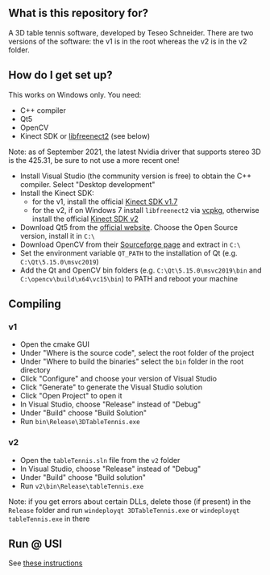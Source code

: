 ## What is this repository for?
A 3D table tennis software, developed by Teseo Schneider. There are two versions of the software:
the v1 is in the root whereas the v2 is in the v2 folder.


## How do I get set up?
This works on Windows only. You need:

* C++ compiler
* Qt5
* OpenCV
* Kinect SDK or [libfreenect2](https://github.com/OpenKinect/libfreenect2) (see below)

Note: as of September 2021, the latest Nvidia driver that supports stereo 3D is the 425.31,
be sure to not use a more recent one!

* Install Visual Studio (the community version is free) to obtain the C++ compiler. Select "Desktop development"
* Install the Kinect SDK:
    * for the v1, install the official [Kinect SDK v1.7](https://www.microsoft.com/en-us/download/details.aspx?id=36996)
    * for the v2, if on Windows 7 install `libfreenect2` via [vcpkg](https://vcpkg.io/), 
    otherwise install the official [Kinect SDK v2](https://www.microsoft.com/en-us/download/details.aspx?id=44561)
* Download Qt5 from the [official website](https://www.qt.io/download/). Choose the Open Source version, install it in `C:\`
* Download OpenCV from their [Sourceforge page](https://sourceforge.net/projects/opencvlibrary/) and extract in `C:\`
* Set the environment variable `QT_PATH` to the installation of Qt (e.g. `C:\Qt\5.15.0\msvc2019`)
* Add the Qt and OpenCV bin folders (e.g. `C:\Qt\5.15.0\msvc2019\bin` and `C:\opencv\build\x64\vc15\bin`) to PATH and reboot your machine


## Compiling

### v1
* Open the cmake GUI
* Under "Where is the source code", select the root folder of the project
* Under "Where to build the binaries" select the `bin` folder in the root directory
* Click "Configure" and choose your version of Visual Studio
* Click "Generate" to generate the Visual Studio solution
* Click "Open Project" to open it
* In Visual Studio, choose "Release" instead of "Debug"
* Under "Build" choose "Build Solution"
* Run `bin\Release\3DTableTennis.exe`

### v2
* Open the `tableTennis.sln` file from the `v2` folder
* In Visual Studio, choose "Release" instead of "Debug"
* Under "Build" choose "Build solution"
* Run `v2\bin\Release\tableTennis.exe`

Note: if you get errors about certain DLLs, delete those (if present) in the `Release` folder and
run `windeployqt 3DTableTennis.exe` or `windeployqt tableTennis.exe` in there


## Run @ USI
See [these instructions](https://github.com/USI-Showroom/3DTableTennis/blob/master/docs/3DTableTennis_Manual_ITA.pdf)
